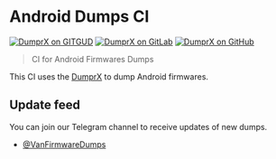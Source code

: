 # Android Dumps CI

[![DumprX on GITGUD](https://github.com/VuongDucAnh281107/AndroidDumpsCI/actions/workflows/DumprX_on_GITGUD.yml/badge.svg)](https://github.com/VuongDucAnh281107/AndroidDumpsCI/actions/workflows/DumprX_on_GITGUD.yml)
[![DumprX on GitLab](https://github.com/VuongDucAnh281107/AndroidDumpsCI/actions/workflows/DumprX_on_GitLab.yml/badge.svg)](https://github.com/VuongDucAnh281107/AndroidDumpsCI/actions/workflows/DumprX_on_GitLab.yml)
[![DumprX on GitHub](https://github.com/Van-Firmware-Dumps/auto_dumper/actions/workflows/DumprX_on_GitHub.yml/badge.svg)](https://github.com/Van-Firmware-Dumps/auto_dumper/actions/workflows/DumprX_on_GitHub.yml)

> CI for Android Firmwares Dumps

This CI uses the [DumprX](https://github.com/Van-Firmware-Dumps/DumprX) to dump Android firmwares.

## Update feed

You can join our Telegram channel to receive updates of new dumps.

- [@VanFirmwareDumps](https://t.me/VanFirmwareDumps)
